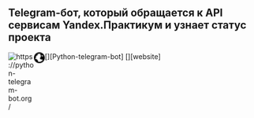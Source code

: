 ## Telegram-бот, который обращается к API сервисам Yandex.Практикум и узнает статус проекта
[<img align="left" alt="https://python-telegram-bot.org/" width="52px" src="https://img.shields.io/badge/python-telegram--bot-blue" />][Python-telegram-bot]
[<img align="left" alt="codeSTACKr.com" width="22px" src="https://raw.githubusercontent.com/iconic/open-iconic/master/svg/globe.svg" />][website]
